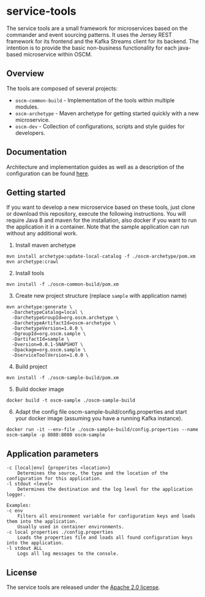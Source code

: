 # service-tools

The service tools are a small framework for microservices based on the commander and event sourcing patterns. It uses the Jersey REST framework for its frontend and the Kafka Streams client for its backend. The intention is to provide the basic non-business functionality for each java-based microservice within OSCM.

## Overview

The tools are composed of several projects:

- `oscm-common-build` - Implementation of the tools within multiple modules.
- `oscm-archetype` - Maven archetype for getting started quickly with a new microservice.
- `oscm-dev` - Collection of configurations, scripts and style guides for developers. 

## Documentation

Architecture and implementation guides as well as a description of the configuration can be found [here](./oscm-common-build).

## Getting started

If you want to develop a new microservice based on these tools, just clone or download this repository, execute the following instructions. You will require Java 8 and maven for the installation, also docker if you want to run the application it in a container. Note that the sample application can run without any additional work.

1. Install maven archetype
  ```
  mvn install archetype:update-local-catalog -f ./oscm-archetype/pom.xm
  mvn archetype:crawl
  ```

2. Install tools
  ```
  mvn install -f ./oscm-common-build/pom.xm
  ```

3. Create new project structure (replace `sample` with application name)
  ```
  mvn archetype:generate \
  	-DarchetypeCatalog=local \
  	-DarchetypeGroupId=org.oscm.archetype \
  	-DarchetypeArtifactId=oscm-archetype \
  	-DarchetypeVersion=1.0.0 \
  	-DgroupId=org.oscm.sample \
  	-DartifactId=sample \
  	-Dversion=0.0.1-SNAPSHOT \
  	-Dpackage=org.oscm.sample \
  	-DserviceToolVersion=1.0.0 \
  ```

  4. Build project
  ```
  mvn install -f ./oscm-sample-build/pom.xm
  ```

  5. Build docker image
  ```
  docker build -t oscm-sample ./oscm-sample-build
  ```

6. Adapt the config file oscm-sample-build/config.properties and start your docker image (assuming you have a running Kafka instance).

  ```
  docker run -it --env-file ./oscm-sample-build/config.properties --name oscm-sample -p 8080:8080 oscm-sample
  ```

## Application parameters

```
-c [local|env] {properites <location>}
	Determines the source, the type and the location of the configuration for this application.
-l stdout <level>
	Determines the destination and the log level for the application logger.

Examples:
-c env
	Filters all environment variable for configuration keys and loads them into the application.
	Usually used in container environments.
-c local properties ./config.properties
	Loads the properties file and loads all found configuration keys into the application.
-l stdout ALL
	Logs all log messages to the console.
```

## License

The service tools are released under the [Apache 2.0 license](./LICENSE).